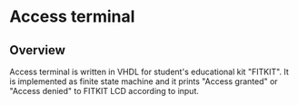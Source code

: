 # Access terminal
## Overview

Access terminal is written in VHDL for student's educational kit "FITKIT". It is implemented as finite state machine and it prints "Access granted" or "Access denied" to FITKIT LCD according to input.